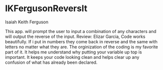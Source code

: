 # IKFergusonReversIt

Isaiah Keith Ferguson

This app. will prompt the user to input a combination of any characters and will output the reverse of the input.
Review: Elizar Garcia, Code works beautifully. If i put in numbers they come back in reverse and the same with letters no matter what they are. The orginization of the coding is my favorite part of it. It helps me understand why putting your variable up top is important. It keeps your code looking clean and helps clear up any confusion of what has already been declared.
